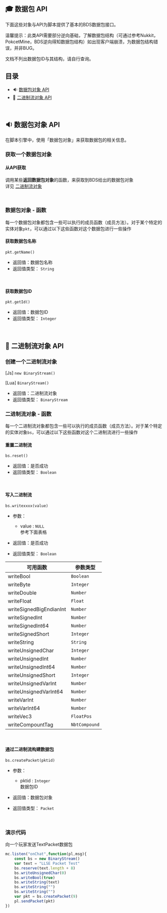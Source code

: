 ##  🎓 数据包 API

下面这些对象与API为脚本提供了基本的BDS数据包接口。 

温馨提示：此类API需要部分逆向基础，了解数据包结构（可通过参考Nukkit，PokcetMine，BDS逆向得知数据包结构）如出现客户端崩溃，为数据包结构错误，并非BUG。   

文档不列出数据包ID与其结构，请自行查询。


## 目录
- 🔉 [数据包对象 API](#🔉-数据包对象-api)
- 🔌 [二进制流对象 API](#🔌-二进制流对象-api)

<br>

## 🔉 数据包对象 API

在脚本引擎中，使用「数据包对象」来获取数据包的相关信息。

### 获取一个数据包对象

#### 从API获取

调用某些**返回数据包对象**的函数，来获取到BDS给出的数据包对象    
详见 [二进制流对象](#🔌-二进制流对象-api) 

<br>

### 数据包对象 - 函数

每一个数据包对象都包含一些可以执行的成员函数（成员方法）。对于某个特定的实体对象`pkt`，可以通过以下这些函数对这个数据包进行一些操作

#### 获取数据包名称

`pkt.getName()`

- 返回值：数据包名称
- 返回值类型： `String`

<br>

#### 获取数据包ID

`pkt.getId()`

- 返回值：数据包ID
- 返回值类型： `Integer`

<br>

## 🔌 二进制流对象 API

### 创建一个二进制流对象

[Js] ```new BinaryStream()```

[Lua] ```BinaryStream()```

- 返回值：二进制流对象
- 返回值类型： `BinaryStream`

### 二进制流对象 - 函数

每一个二进制流对象都包含一些可以执行的成员函数（成员方法）。对于某个特定的实体对象`bs`，可以通过以下这些函数对这个二进制流进行一些操作

#### 重置二进制流

`bs.reset()`

- 返回值：是否成功
- 返回值类型： `Boolean`

<br>

#### 写入二进制流

`bs.writexxxx(value)`    

- 参数：
  - value : `NULL`  
    参考下面表格

- 返回值：是否成功
- 返回值类型： `Boolean`

| 可用函数                    | 参数类型          |
|-------------------------|---------------|
| writeBool               | `Boolean`     | 
| writeByte               | `Integer`     | 
| writeDouble             | `Number`      | 
| writeFloat              | `Float`       | 
| writeSignedBigEndianInt | `Number`      | 
| writeSignedInt          | `Number`      | 
| writeSignedInt64        | `Number`      | 
| writeSignedShort        | `Integer`     | 
| writeString             | `String`      | 
| writeUnsignedChar       | `Integer`     | 
| writeUnsignedInt        | `Number`      | 
| writeUnsignedInt64      | `Number`      | 
| writeUnsignedShort      | `Integer`     | 
| writeUnsignedVarInt     | `Number`      | 
| writeUnsignedVarInt64   | `Number`      |
| writeVarInt             | `Number`      |
| writeVarInt64           | `Number`      |
| writeVec3               | `FloatPos`    |
| writeCompountTag        | `NbtCompound` |

<br>

#### 通过二进制流构建数据包

`bs.createPacket(pktid)`    

- 参数：
  - pktid : `Integer`  
    数据包ID

- 返回值：数据包对象
- 返回值类型： `Packet`

<br>

### 演示代码

向一个玩家发送TextPacket数据包
```javascript
mc.listen("onChat",function(pl,msg){
    const bs = new BinaryStream()
    var text = "LLSE Packet Test"
    bs.reserve(text.length + 8)
    bs.writeUnsignedChar(0)
    bs.writeBool(true)
    bs.writeString(text)
    bs.writeString("")
    bs.writeString("")
    var pkt = bs.createPacket(9)
    pl.sendPacket(pkt)
})
```